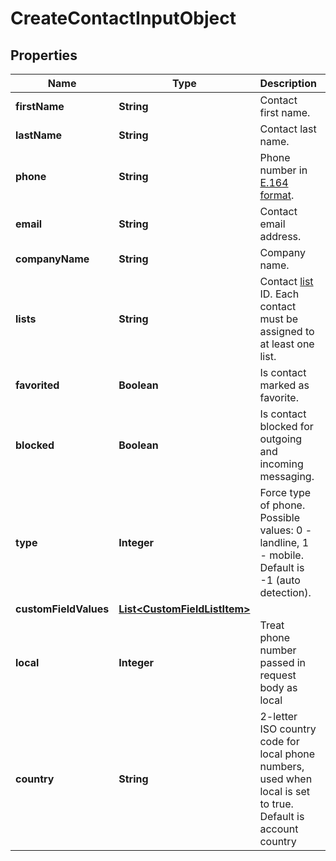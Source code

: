 
# CreateContactInputObject

## Properties
Name | Type | Description | Notes
------------ | ------------- | ------------- | -------------
**firstName** | **String** | Contact first name. |  [optional]
**lastName** | **String** | Contact last name. |  [optional]
**phone** | **String** | Phone number in [E.164 format](https://en.wikipedia.org/wiki/E.164). | 
**email** | **String** | Contact email address. |  [optional]
**companyName** | **String** | Company name. |  [optional]
**lists** | **String** | Contact [list](http://docs.textmagictesting.com/#tag/Lists) ID. Each contact must be assigned to at least one list. | 
**favorited** | **Boolean** | Is contact marked as favorite. |  [optional]
**blocked** | **Boolean** | Is contact blocked for outgoing and incoming messaging. |  [optional]
**type** | **Integer** | Force type of phone. Possible values: 0 - landline, 1 - mobile. Default is -1 (auto detection). |  [optional]
**customFieldValues** | [**List&lt;CustomFieldListItem&gt;**](CustomFieldListItem.md) |  |  [optional]
**local** | **Integer** | Treat phone number passed in request body as local |  [optional]
**country** | **String** | 2-letter ISO country code for local phone numbers, used when local is  set to true. Default is account country |  [optional]



